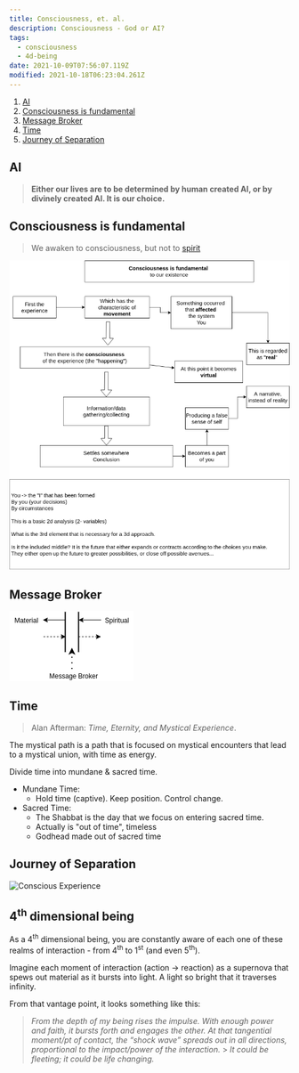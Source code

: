 ```yaml
---
title: Consciousness, et. al.
description: Consciousness - God or AI?
tags:
  - consciousness
  - 4d-being
date: 2021-10-09T07:56:07.119Z
modified: 2021-10-18T06:23:04.261Z
---
```


1. [AI](#ai)
2. [Consciousness is fundamental](#consciousness-is-fundamental)
3. [Message Broker](#message-broker)
4. [Time](#time)
5. [Journey of Separation](#journey-of-separation)

## AI

> **Either our lives are to be determined by human created AI, or by divinely created AI. It is our choice.**

## Consciousness is fundamental

> We awaken to consciousness, but not to [spirit](spirit.html)

![Piece on self](consciousness.png)

## Message Broker

![Message Broker](message.png)

## Time

> Alan Afterman: _Time, Eternity, and Mystical Experience_.

The mystical path is a path that is focused on mystical encounters that lead to a mystical union, with time as energy.

Divide time into mundane & sacred time.

- Mundane Time:
  - Hold time (captive). Keep position. Control change.
- Sacred Time:
  - The Shabbat is the day that we focus on entering sacred time.
  - Actually is "out of time", timeless
  - Godhead made out of sacred time

## Journey of Separation

![Conscious Experience](conscious_separation.png)

## 4<sup>th</sup> dimensional being

As a 4<sup>th</sup> dimensional being, you are constantly aware of each one of these realms of interaction - from 4<sup>th</sup> to 1<sup>st</sup> (and even 5<sup>th</sup>).

Imagine each moment of interaction (action -> reaction) as a supernova that spews out material as it bursts into light. A light so bright that it traverses infinity.

From that vantage point, it looks something like this:

> _From the depth of my being rises the impulse. With enough power and faith, it bursts forth and engages the other. At that tangential moment/pt of contact, the “shock wave” spreads out in all directions, proportional to the impact/power of the interaction._ > _It could be fleeting; it could be life changing._

